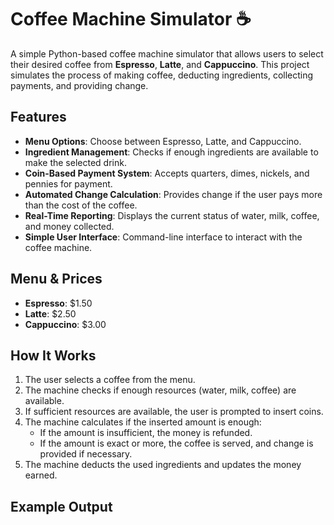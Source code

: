 # Coffee Machine Simulator ☕️

A simple Python-based coffee machine simulator that allows users to select their desired coffee from **Espresso**, **Latte**, and **Cappuccino**. This project simulates the process of making coffee, deducting ingredients, collecting payments, and providing change.

## Features

- **Menu Options**: Choose between Espresso, Latte, and Cappuccino.<br>
- **Ingredient Management**: Checks if enough ingredients are available to make the selected drink.<br>
- **Coin-Based Payment System**: Accepts quarters, dimes, nickels, and pennies for payment.<br>
- **Automated Change Calculation**: Provides change if the user pays more than the cost of the coffee.<br>
- **Real-Time Reporting**: Displays the current status of water, milk, coffee, and money collected.<br>
- **Simple User Interface**: Command-line interface to interact with the coffee machine.<br>

## Menu & Prices

- **Espresso**: $1.50<br>
- **Latte**: $2.50<br>
- **Cappuccino**: $3.00<br>

## How It Works

1. The user selects a coffee from the menu.<br>
2. The machine checks if enough resources (water, milk, coffee) are available.<br>
3. If sufficient resources are available, the user is prompted to insert coins.<br>
4. The machine calculates if the inserted amount is enough:
    - If the amount is insufficient, the money is refunded.<br>
    - If the amount is exact or more, the coffee is served, and change is provided if necessary.<br>
5. The machine deducts the used ingredients and updates the money earned.<br>

## Example Output


